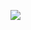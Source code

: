 
![](https://github-readme-stats.vercel.app/api?username=BeggarLan&count_private=true&theme=cobalt&show_icons=true)
